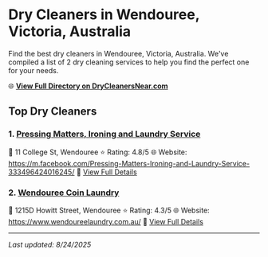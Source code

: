 # Dry Cleaners in Wendouree, Victoria, Australia

Find the best dry cleaners in Wendouree, Victoria, Australia. We've compiled a list of 2 dry cleaning services to help you find the perfect one for your needs.

🌐 **[View Full Directory on DryCleanersNear.com](https://drycleanersnear.com/city/Australia/Victoria/Wendouree)**

## Top Dry Cleaners

### 1. [Pressing Matters, Ironing and Laundry Service](https://drycleanersnear.com/dryCleaner/689e94a7e14d6a6816717608/pressing-matters-ironing-and-laundry-service)
📍 11 College St, Wendouree
⭐ Rating: 4.8/5
🌐 Website: https://m.facebook.com/Pressing-Matters-Ironing-and-Laundry-Service-333496424016245/
🔗 [View Full Details](https://drycleanersnear.com/dryCleaner/689e94a7e14d6a6816717608/pressing-matters-ironing-and-laundry-service)

### 2. [Wendouree Coin Laundry](https://drycleanersnear.com/dryCleaner/689e94afe14d6a6816717701/wendouree-coin-laundry)
📍 1215D Howitt Street, Wendouree
⭐ Rating: 4.3/5
🌐 Website: https://www.wendoureelaundry.com.au/
🔗 [View Full Details](https://drycleanersnear.com/dryCleaner/689e94afe14d6a6816717701/wendouree-coin-laundry)


---

*Last updated: 8/24/2025*
